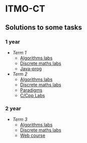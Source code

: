 # ITMO-CT

## Solutions to some tasks

### 1 year
* *Term 1*
	* [Algorithms labs](term1/algo-labs/)
	* [Discrete maths labs](term1/dm-labs)
	* [Java-prog](term1/prog-intro)
* *Term 2*
	* [Algorithms labs](term2/algo-labs/)
	* [Discrete maths labs](term2/dm-labs)
	* [Paradigms](term2/paradigms)
	* [C/Cpp Labs](term2/cpp-labs)

### 2 year
* *Term 3*
	* [Algorithms labs](term3/algo-labs/)
	* [Discrete maths labs](term3/dm-labs)
	* [Web course](term3/web) 

